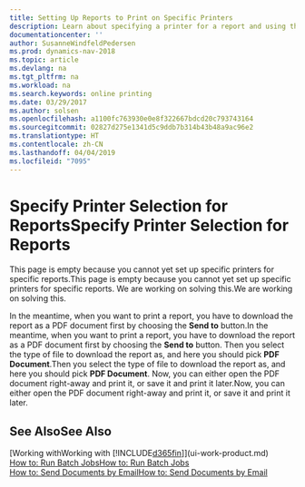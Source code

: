 ```yaml
---
title: Setting Up Reports to Print on Specific Printers
description: Learn about specifying a printer for a report and using the Printer Selections window.
documentationcenter: ''
author: SusanneWindfeldPedersen
ms.prod: dynamics-nav-2018
ms.topic: article
ms.devlang: na
ms.tgt_pltfrm: na
ms.workload: na
ms.search.keywords: online printing
ms.date: 03/29/2017
ms.author: solsen
ms.openlocfilehash: a1100fc763930e0e8f322667bdcd20c793743164
ms.sourcegitcommit: 02827d275e1341d5c9ddb7b314b43b48a9ac96e2
ms.translationtype: HT
ms.contentlocale: zh-CN
ms.lasthandoff: 04/04/2019
ms.locfileid: "7095"
---
```

# <a name="specify-printer-selection-for-reports"></a><span data-ttu-id="e56ff-103">Specify Printer Selection for Reports</span><span class="sxs-lookup"><span data-stu-id="e56ff-103">Specify Printer Selection for Reports</span></span>
<span data-ttu-id="e56ff-104">This page is empty because you cannot yet set up specific printers for specific reports.</span><span class="sxs-lookup"><span data-stu-id="e56ff-104">This page is empty because you cannot yet set up specific printers for specific reports.</span></span> <span data-ttu-id="e56ff-105">We are working on solving this.</span><span class="sxs-lookup"><span data-stu-id="e56ff-105">We are working on solving this.</span></span>

<span data-ttu-id="e56ff-106">In the meantime, when you want to print a report, you have to download the report as a PDF document first by choosing the **Send to** button.</span><span class="sxs-lookup"><span data-stu-id="e56ff-106">In the meantime, when you want to print a report, you have to download the report as a PDF document first by choosing the **Send to** button.</span></span> <span data-ttu-id="e56ff-107">Then you select the type of file to download the report as, and here you should pick **PDF Document**.</span><span class="sxs-lookup"><span data-stu-id="e56ff-107">Then you select the type of file to download the report as, and here you should pick **PDF Document**.</span></span> <span data-ttu-id="e56ff-108">Now, you can either open the PDF document right-away and print it, or save it and print it later.</span><span class="sxs-lookup"><span data-stu-id="e56ff-108">Now, you can either open the PDF document right-away and print it, or save it and print it later.</span></span>

<!--

You can set up reports so that they must be printed on a specific printer. The following are some uses of printer selection:

- You can print reports on special company letterhead.
- You can print reports on different paper sizes.
- You can print reports on the default printer of a specified employee.

You use the **Printer Selections** window to set different values to obtain different output. If you set a specific printer selection, then it takes precedence over a more general printer selection. For example, you can set a printer selection that has values in the **User ID**, **Report ID**, and **Printer Name** fields. This printer selection takes precedence over a printer selection that has blank entries in the **User ID** or **Report ID** fields.

The following table describes the combination of values to specify when you set up printer selections for a report.

|To                                                 |Set the following values                                             |
|---------------------------------------------------|---------------------------------------------------------------------|
|Print a report to a specific printer for all users |Specify values in the **Report ID** and **Printer Name** fields and leave the **User ID** field blank.|
|Print all reports to a specific printer for a specific user|Specify values in the **User ID** and **Printer Name** fields and leave the **Report ID** field blank.|
|Set the default printer for all reports|Specify a value in the **Printer Name** field and leave the **User ID** and **Report ID** fields blank.|
|Print a specific report to the user’s default printer|Specify a value in the **Report ID** field and leave the **Printer Name** and **User ID** fields blank.|
|Print a specific report to a specific printer for a specific user|Specify values in all three fields.|
-->

## <a name="see-also"></a><span data-ttu-id="e56ff-109">See Also</span><span class="sxs-lookup"><span data-stu-id="e56ff-109">See Also</span></span>
[<span data-ttu-id="e56ff-110">Working with</span><span class="sxs-lookup"><span data-stu-id="e56ff-110">Working with</span></span> [!INCLUDE[d365fin](includes/d365fin_md.md)]](ui-work-product.md)  
[<span data-ttu-id="e56ff-111">How to: Run Batch Jobs</span><span class="sxs-lookup"><span data-stu-id="e56ff-111">How to: Run Batch Jobs</span></span>](ui-how-run-batch-jobs.md)  
[<span data-ttu-id="e56ff-112">How to: Send Documents by Email</span><span class="sxs-lookup"><span data-stu-id="e56ff-112">How to: Send Documents by Email</span></span>](ui-how-send-documents-email.md)  
